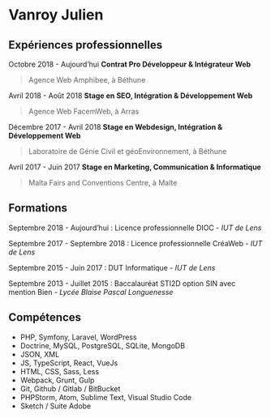 
# Vanroy Julien

## Expériences professionnelles

Octobre 2018 - Aujourd’hui	**Contrat Pro Développeur & Intégrateur Web**
> Agence Web Amphibee, à Béthune

Avril 2018 - Août 2018  **Stage en SEO, Intégration & Développement Web**
> Agence Web FacemWeb, à Arras

Décembre 2017 - Avril 2018  **Stage en Webdesign, Intégration & Développement Web**
> Laboratoire de Génie Civil et géoEnvironnement, à Béthune

Avril 2017 - Juin 2017  **Stage en Marketing, Communication & Informatique**
> Malta Fairs and Conventions Centre, à Malte

## Formations

Septembre 2018 - Aujourd’hui : Licence professionnelle DIOC - *IUT de Lens*

Septembre 2017 - Septembre 2018 : Licence professionnelle CréaWeb - *IUT de Lens*

Septembre 2015 - Juin 2017 : DUT Informatique - *IUT de Lens*

Septembre 2013 - Juillet 2015 : Baccalauréat STI2D option SIN avec mention Bien - *Lycée Blaise Pascal Longuenesse*

## Compétences

- PHP, Symfony, Laravel, WordPress
- Doctrine, MySQL, PostgreSQL, SQLite, MongoDB
- JSON, XML
- JS, TypeScript, React, VueJs
- HTML, CSS, Sass, Less
- Webpack, Grunt, Gulp
- Git, Github / Gitlab / BitBucket
- PHPStorm, Atom, Sublime Text, Visual Studio Code
- Sketch / Suite Adobe